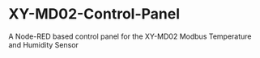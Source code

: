 # XY-MD02-Control-Panel
A Node-RED based control panel for the XY-MD02 Modbus Temperature and Humidity Sensor
